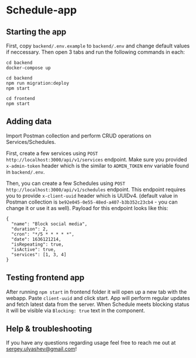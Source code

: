 # Schedule-app

## Starting the app

First, copy `backend/.env.example` to `backend/.env` and change default values if neccessary.
Then open 3 tabs and run the following commands in each:

```
cd backend
docker-compose up
```

```
cd backend
npm run migration:deploy
npm start
```

```
cd frontend
npm start
```

## Adding data

Import Postman collection and perform CRUD operations on Services/Schedules.

First, create a few services using `POST http://localhost:3000/api/v1/services` endpoint. Make sure you provided `x-admin-token` header which is the similar to `ADMIN_TOKEN` env variable found in `backend/.env`.

Then, you can create a few Schedules using `POST http://localhost:3000/api/v1/schedules` endpoint. This endpoint requires you to provide `x-client-uuid` header which is UUIDv4. (default value in Postman collection is `be92e045-0e55-48ed-a407-b3b352c23cb4` - you can change it or use it as well). Payload for this endpoint looks like this:

```
{
  "name": "Block social media",
  "duration": 2,
  "cron": "*/5 * * * * *",
  "date": 1636121214,
  "isRepeating": true,
  "isActive": true,
  "services": [1, 3, 4]
}
```

## Testing frontend app

After running `npm start` in frontend folder it will open up a new tab with the webapp. Paste `client-uuid` and click start. App will perform regular updates and fetch latest data from the server. When Schedule meets blocking status it will be visible via `Blocking: true` text in the component.

## Help & troubleshooting

If you have any questions regarding usage feel free to reach me out at sergey.ulyashev@gmail.com!

